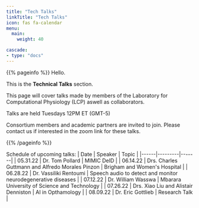```yaml
---
title: "Tech Talks"
linkTitle: "Tech Talks"
icon: fas fa-calendar
menu:
  main:
    weight: 40

cascade:
- type: "docs"
---
```


{{% pageinfo %}}
Hello.

This is the **Technical Talks** section.

This page will cover talks made by members of the Laboratory for Computational Physiology (LCP) aswell as collaborators. 

Talks are held Tuesdays 12PM ET (GMT-5)

Consortium members and academic partners are invited to join. Please contact us if interested in the zoom link for these talks.

{{% /pageinfo %}}



Schedule of upcoming talks:
| Date | Speaker | Topic |
|------|---------|-------|
| 05.31.22 | Dr. Tom Pollard | MIMIC DeID |
| 06.14.22 | Drs. Charles Guttmann and Alfredo Morales Pinzon | Brigham and Women's Hospital  |
| 06.28.22 | Dr. Vassiliki Rentoumi | Speech audio to detect and monitor neurodegenerative diseases |
| 07.12.22 | Dr. William Wasswa | Mbarara University of Science and Technology |
| 07.26.22 | Drs. Xiao Liu and Alistair Denniston | AI in Opthamology |
| 08.09.22 | Dr. Eric Gottlieb | Research Talk |
